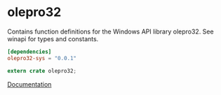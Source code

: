 # olepro32 #
Contains function definitions for the Windows API library olepro32. See winapi for types and constants.

```toml
[dependencies]
olepro32-sys = "0.0.1"
```

```rust
extern crate olepro32;
```

[Documentation](https://retep998.github.io/doc/olepro32/)
